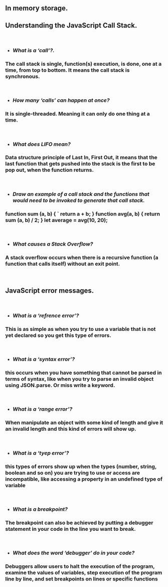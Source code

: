 ## **In memory storage.**
## **Understanding the JavaScript Call Stack.**
<br>

- ### *What is a ‘call’?.*
### The call stack is single, function(s) execution, is done, one at a time, from top to bottom. It means the call stack is synchronous.
<br>

- ### *How many ‘calls’ can happen at once?*
### It is single-threaded. Meaning it can only do one thing at a time.

<br>

- ### *What does LIFO mean?*
### Data structure principle of Last In, First Out, it means that the last function that gets pushed into the stack is the first to be pop out, when the function returns.

<br>

- ### *Draw an example of a call stack and the functions that would need to be invoked to generate that call stack.*
### function sum (a, b) { ` return a + b; } function avg(a, b) { return sum (a, b) / 2; } let average = avg(10, 20);

<br>

- ### *What causes a Stack Overflow?*
### A stack overflow occurs when there is a recursive function (a function that calls itself) without an exit point.

<br>

## **JavaScript error messages.**
<br>

- ### *What is a ‘refrence error’?*
### This is as simple as when you try to use a variable that is not yet declared so you get this type of errors. 
<br>

- ### *What is a ‘syntax error’?*
### this occurs when you have something that cannot be parsed in terms of syntax, like when you try to parse an invalid object using JSON.parse. Or miss write a keyword.
<br>

- ### *What is a ‘range error’?*
### When manipulate an object with some kind of length and give it an invalid length and this kind of errors will show up.
<br>

- ### *What is a ‘tyep error’?*
### this types of errors show up when the types (number, string, boolean and so on) you are trying to use or access are incompatible, like accessing a property in an undefined type of variable
<br>

- ### *What is a breakpoint?*
### The breakpoint can also be achieved by putting a debugger statement in your code in the line you want to break.
<br>

- ### *What does the word ‘debugger’ do in your code?*
### Debuggers allow users to halt the execution of the program, examine the values of variables, step execution of the program line by line, and set breakpoints on lines or specific functions
<br>


